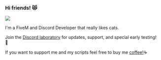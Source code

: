 ### Hi friends! 😻
![](https://komarev.com/ghpvc/?username=loljoshie&color=blueviolet&label=Cool+Cats)

I'm a FiveM and Discord Developer that really likes cats. 

Join the [Discord laboratory](https://discord.gg/projectsloth) for updates, support, and special early testing! 🧪

If you want to support me and my scripts feel free to buy me [coffee!](https://ko-fi.com/onlycats)☕
<!--
**OnlyCats/OnlyCats** is a ✨ _special_ ✨ repository because its `README.md` (this file) appears on your GitHub profile.

Here are some ideas to get you started:

- 🔭 I’m currently working on ...
- 🌱 I’m currently learning ...
- 👯 I’m looking to collaborate on ...
- 🤔 I’m looking for help with ...
- 💬 Ask me about ...
- 📫 How to reach me: ...
- 😄 Pronouns: ...
- ⚡ Fun fact: ...
-->
